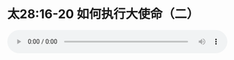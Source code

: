 # 太28:16-20 如何执行大使命（二）

<audio style="width: 100%;" preload="false" controls controlslist="nodownload"><source src="//file.simai.life/audio/mp3/old/27295.mp3" type="audio/mpeg">Your browser does not support the audio element.</audio>


